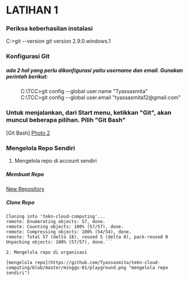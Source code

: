 # LATIHAN 1
### Periksa keberhasilan instalasi
  C:\>git --version 
  git version 2.9.0.windows.1
### Konfigurasi Git 
##### ada 2 hal yang perlu dikonfigurasi yaitu username dan email. Gunakan perintah berikut:
 <dd> C:\TCC>git config --global user.name "Tyassasmita" </dd>
 <dd> C:\TCC>git config --global user.email "tyassasmita12@gmail.com" </dd>

### Untuk menjalankan, dari Start menu, ketikkan "Git", akan muncul beberapa pilihan. Pilih "Git Bash"
  
  [Git Bash] 
  [Photo 2](https://github.com/Tyassasmita/tekn-cloud-computing/blob/master/minggu-01/2.jpg "Git UI")
  
### Mengelola Repo Sendiri
1. Mengelola repo di account sendiri
##### Membuat Repo
[New Repository](https://github.com/Tyassasmita/tekn-cloud-computing/blob/master/minggu-01/new_repostory.png "New Repository")
##### Clone Repo
  ```C:\>git clone https://github.com/Tyassasmita/tekn-cloud-computing
  Cloning into 'tekn-cloud-computing'...
  remote: Enumerating objects: 57, done.
  remote: Counting objects: 100% (57/57), done.
  remote: Compressing objects: 100% (54/54), done.
  remote: Total 57 (delta 18), reused 5 (delta 0), pack-reused 0
  Unpacking objects: 100% (57/57), done.```

2. Mengelola repo di organisasi

  [mengelola repo](https://github.com/Tyassasmita/tekn-cloud-computing/blob/master/minggu-01/playground.png "mengelola repo sendiri")
